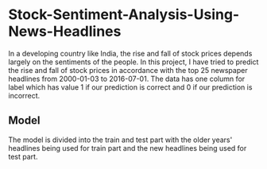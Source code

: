 # Stock-Sentiment-Analysis-Using-News-Headlines
In a developing country like India, the rise and fall of stock prices depends largely on the sentiments of the people. In this project, I have tried to predict the rise and fall of stock prices in accordance with the top 25 newspaper headlines from 2000-01-03 to 2016-07-01. The data has one column for label which has value 1 if our prediction is correct and 0 if our prediction is incorrect.
## Model
The model is divided into the train and test part with the older years' headlines being used for train part and the new headlines being used for test part.
